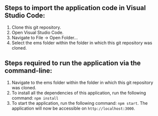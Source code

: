 ## Steps to import the application code in Visual Studio Code:
1. Clone this git repository.
2. Open Visual Studio Code.
3. Navigate to File -> Open Folder...
4. Select the ems folder within the folder in which this git repository was cloned.

## Steps required to run the application via the command-line:
1. Navigate to the ems folder within the folder in which this git repository was cloned.
2. To install all the dependencies of this application, run the following command: ```npm install```
3. To start the application, run the following command: ```npm start```. The application will now be accessible on ```http://localhost:3000```.
